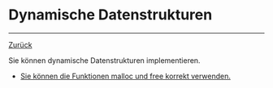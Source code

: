 # Dynamische Datenstrukturen
---
[Zurück](../README.md)

Sie können dynamische Datenstrukturen implementieren.

* [Sie können die Funktionen malloc und free korrekt verwenden.](12-01-datastructures.md)
